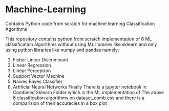 # Machine-Learning
Contains Python code from scratch for machine learning Classification Agorithms

This repository contains python from scratch implementation of 6 ML classification algorithms without using ML libraries like sklearn and only using python libraries like numpy and pandas namely:
1) Fisher Linear Discriminant
2) Linear Regression
3) Linear Perceptron
4) Support Vector Machine
5) Naives Bayes Classifier
6) Artificial Neural Networks
Finally There is a jupyter notebook in Combined Sklearn Folder which is the ML implementation of The above 6 classification algorithms on dataset_comb.csv and there is a comparision of their accuracies in a box plot